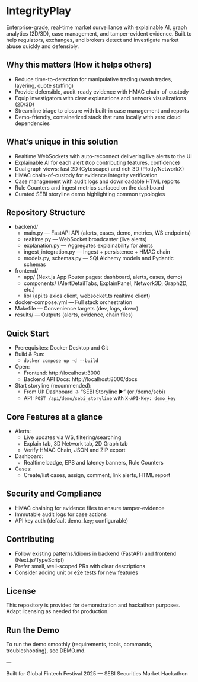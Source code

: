 # IntegrityPlay

Enterprise-grade, real-time market surveillance with explainable AI, graph analytics (2D/3D), case management, and tamper-evident evidence. Built to help regulators, exchanges, and brokers detect and investigate market abuse quickly and defensibly.

## Why this matters (How it helps others)

- Reduce time-to-detection for manipulative trading (wash trades, layering, quote stuffing)
- Provide defensible, audit-ready evidence with HMAC chain-of-custody
- Equip investigators with clear explanations and network visualizations (2D/3D)
- Streamline triage to closure with built-in case management and reports
- Demo-friendly, containerized stack that runs locally with zero cloud dependencies

## What’s unique in this solution

- Realtime WebSockets with auto-reconnect delivering live alerts to the UI
- Explainable AI for each alert (top contributing features, confidence)
- Dual graph views: fast 2D (Cytoscape) and rich 3D (Plotly/NetworkX)
- HMAC chain-of-custody for evidence integrity verification
- Case management with audit logs and downloadable HTML reports
- Rule Counters and ingest metrics surfaced on the dashboard
- Curated SEBI storyline demo highlighting common typologies

## Repository Structure

- backend/
  - main.py — FastAPI API (alerts, cases, demo, metrics, WS endpoints)
  - realtime.py — WebSocket broadcaster (live alerts)
  - explanation.py — Aggregates explainability for alerts
  - ingest_integration.py — Ingest + persistence + HMAC chain
  - models.py, schemas.py — SQLAlchemy models and Pydantic schemas
- frontend/
  - app/ (Next.js App Router pages: dashboard, alerts, cases, demo)
  - components/ (AlertDetailTabs, ExplainPanel, Network3D, Graph2D, etc.)
  - lib/ (api.ts axios client, websocket.ts realtime client)
- docker-compose.yml — Full stack orchestration
- Makefile — Convenience targets (dev, logs, down)
- results/ — Outputs (alerts, evidence, chain files)

## Quick Start

- Prerequisites: Docker Desktop and Git
- Build & Run:
  - `docker compose up -d --build`
- Open:
  - Frontend: http://localhost:3000
  - Backend API Docs: http://localhost:8000/docs
- Start storyline (recommended):
  - From UI: Dashboard → “SEBI Storyline ▶” (or /demo/sebi)
  - API: `POST /api/demo/sebi_storyline` with `X-API-Key: demo_key`

## Core Features at a glance

- Alerts:
  - Live updates via WS, filtering/searching
  - Explain tab, 3D Network tab, 2D Graph tab
  - Verify HMAC Chain, JSON and ZIP export
- Dashboard:
  - Realtime badge, EPS and latency banners, Rule Counters
- Cases:
  - Create/list cases, assign, comment, link alerts, HTML report

## Security and Compliance

- HMAC chaining for evidence files to ensure tamper-evidence
- Immutable audit logs for case actions
- API key auth (default demo_key; configurable)

## Contributing

- Follow existing patterns/idioms in backend (FastAPI) and frontend (Next.js/TypeScript)
- Prefer small, well-scoped PRs with clear descriptions
- Consider adding unit or e2e tests for new features

## License

This repository is provided for demonstration and hackathon purposes. Adapt licensing as needed for production.

## Run the Demo

To run the demo smoothly (requirements, tools, commands, troubleshooting), see DEMO.md.

—

Built for Global Fintech Festival 2025 — SEBI Securities Market Hackathon

